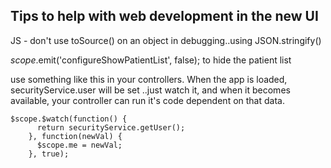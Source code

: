 Tips to help with web development in the new UI
--

JS - don't use toSource() on an object in debugging..using JSON.stringify()


$scope.$emit('configureShowPatientList', false); to hide the patient list


use something like this in your controllers. When the app is loaded, securityService.user will be set ..just
watch it, and when it becomes available, your controller can run it's code dependent on that data.

	$scope.$watch(function() {
		  return securityService.getUser();
		}, function(newVal) {
		  $scope.me = newVal;
		}, true);




